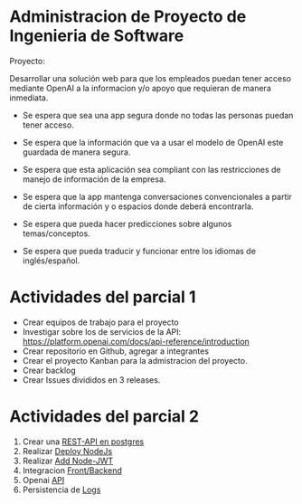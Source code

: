 # Administracion de Proyecto de Ingenieria de Software
Proyecto:

Desarrollar una solución web para que los empleados puedan tener acceso mediante OpenAI a la informacion y/o apoyo que requieran de manera inmediata.

- Se espera que sea una app segura donde no todas las personas puedan tener acceso.
- Se espera que la información que va a usar el modelo de OpenAI este guardada de manera segura.
- Se espera que esta aplicación sea compliant con las restricciones de manejo de información de la empresa.

- Se espera que la app mantenga conversaciones convencionales a partir de cierta información y o espacios donde deberá encontrarla.
- Se espera que pueda hacer predicciones sobre algunos temas/conceptos.
- Se espera que pueda traducir y funcionar entre los idiomas de inglés/español.

# Actividades del parcial 1
- Crear equipos de trabajo para el proyecto
- Investigar sobre los de servicios de la API: https://platform.openai.com/docs/api-reference/introduction
- Crear repositorio en Github, agregar a integrantes
- Crear el proyecto Kanban para la admistracion del proyecto.
- Crear backlog
- Crear Issues divididos en 3 releases.

# Actividades del parcial 2
1. Crear una [REST-API en postgres](https://docs.google.com/presentation/d/1a5cRhFod-mP-EtBFS3-NkLSCHgdbe8BhnvQ-TUUucA8/edit?usp=sharing)
2. Realizar [Deploy NodeJs](https://docs.google.com/presentation/d/1JZwXtZyVSp3fYoRfMo0iTvDuAUTdLatG/edit?usp=sharing&ouid=103318994033956699072&rtpof=true&sd=true)
3. Realizar [Add Node-JWT](https://docs.google.com/presentation/d/1lynN7LSyfyZ6GIUCX1sSUrHtp56s0u0N/edit?usp=sharing&ouid=103318994033956699072&rtpof=true&sd=true)
4. Integracion [Front/Backend](https://docs.google.com/presentation/d/15SM8SgpQzxChmN_dKD74eMM06o1i84W_a1vaOJqJCGg/edit?usp=sharing)
5. Openai [API](https://docs.google.com/presentation/d/1PwUGIBFif4AKKFunBthCn9JFc3u15dG1_LSWS14ceSk/edit?usp=sharing)
6. Persistencia de [Logs](https://docs.google.com/presentation/d/15EarfyT861OqzfH4trOKjlINU5cLtGaeIrG5Y1S_o2g/edit?usp=sharing)




